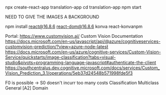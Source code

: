 npx create-react-app translation-app
cd translation-app
npm start


NEED TO GIVE THE IMAGES A BACKGROUND

npm install react@16.8.6 react-dom@16.8.6 konva react-konvanpm

Portal: https://www.customvision.ai/
Custom Vision Documentation
https://docs.microsoft.com/en-us/javascript/api/@azure/cognitiveservices-customvision-prediction/?view=azure-node-latest
https://docs.microsoft.com/en-us/azure/cognitive-services/Custom-Vision-Service/quickstarts/image-classification?tabs=visual-studio&pivots=programming-language-javascript#authenticate-the-client
https://southcentralus.dev.cognitive.microsoft.com/docs/services/Custom_Vision_Prediction_3.1/operations/5eb37d24548b571998fde5f3

F0 is possible -> S0 doesn't incurr too many costs
Classification
Multiclass
General [A2] Domain
